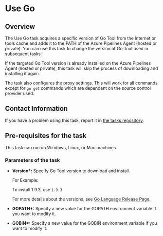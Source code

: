 #  Use Go 
 
## Overview
 
The Use Go task acquires a specific version of Go Tool from the Internet or tools cache and adds it to the PATH of the Azure Pipelines Agent (hosted or private). You can use this task to change the version of Go Tool used in subsequent tasks. 
 
If the targeted Go Tool version is already installed on the Azure Pipelines Agent (hosted or private), this task will skip the process of downloading and installing it again.

The task also configures the proxy settings. This will work for all commands except for `go get` commands which are dependent on the source control provider used.
 
## Contact Information
 
If you have a problem using this task, report it in [the tasks repository](https://github.com/Microsoft/azure-pipelines-tasks/issues).

## Pre-requisites for the task
 
This task can run on Windows, Linux, or Mac machines.
 
### Parameters of the task
 
* **Version\*:** Specify Go Tool version to download and install.
 
    For Example:

    To install 1.9.3, use `1.9.3`
 
    For more details about the versions, see [Go Language Release Page](https://golang.org/doc/devel/release.html).
 
* **GOPATH\*:** Specify a new value for the GOPATH environment variable if you want to modify it.
* **GOBIN\*:** Specify a new value for the GOBIN environment variable if you want to modify it.

